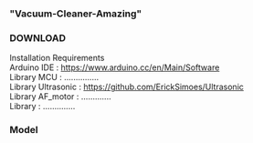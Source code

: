 ### "Vacuum-Cleaner-Amazing"<br>
### DOWNLOAD<br>
Installation Requirements<br>
  Arduino IDE : https://www.arduino.cc/en/Main/Software<br>
  Library MCU : ...............  <br>
  Library Ultrasonic : https://github.com/ErickSimoes/Ultrasonic  <br>
  Library AF_motor : .............  <br>
  Library : ..............<br>
### Model<br>
